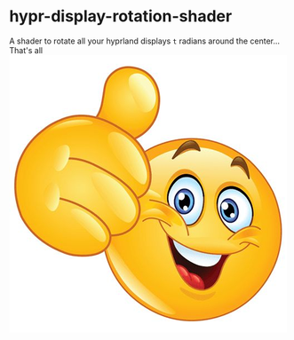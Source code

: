 # hypr-display-rotation-shader

A shader to rotate all your hyprland displays `t` radians around the center...
That's all
![thumbs up](thumbsup.jpg)
